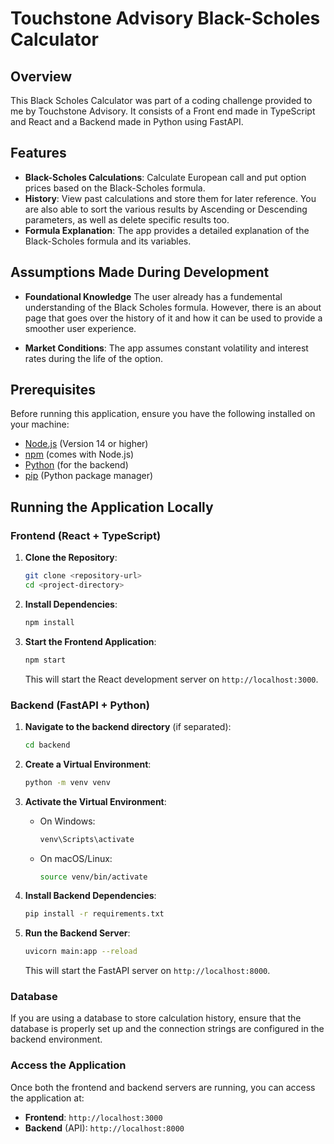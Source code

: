 # Touchstone Advisory Black-Scholes Calculator

## Overview

This Black Scholes Calculator was part of a coding challenge provided to me by Touchstone Advisory. It consists of a Front end made in TypeScript and React and a Backend made in Python using FastAPI.

## Features
- **Black-Scholes Calculations**: Calculate European call and put option prices based on the Black-Scholes formula.
- **History**: View past calculations and store them for later reference. You are also able to sort the various results by Ascending or Descending parameters, as well as delete specific results too.
- **Formula Explanation**: The app provides a detailed explanation of the Black-Scholes formula and its variables.

## Assumptions Made During Development
- **Foundational Knowledge** The user already has a fundemental understanding of the Black Scholes formula. However, there is an about page that goes over the history of it and how it can be used to provide a smoother user experience.

- **Market Conditions**: The app assumes constant volatility and interest rates during the life of the option.



## Prerequisites

Before running this application, ensure you have the following installed on your machine:
- [Node.js](https://nodejs.org/en/) (Version 14 or higher)
- [npm](https://www.npmjs.com/) (comes with Node.js)
- [Python](https://www.python.org/) (for the backend)
- [pip](https://pip.pypa.io/en/stable/) (Python package manager)

## Running the Application Locally

### Frontend (React + TypeScript)
1. **Clone the Repository**:
    ```bash
    git clone <repository-url>
    cd <project-directory>
    ```

2. **Install Dependencies**:
    ```bash
    npm install
    ```

3. **Start the Frontend Application**:
    ```bash
    npm start
    ```

    This will start the React development server on `http://localhost:3000`.

### Backend (FastAPI + Python)
1. **Navigate to the backend directory** (if separated):
    ```bash
    cd backend
    ```

2. **Create a Virtual Environment**:
    ```bash
    python -m venv venv
    ```

3. **Activate the Virtual Environment**:
    - On Windows:
      ```bash
      venv\Scripts\activate
      ```
    - On macOS/Linux:
      ```bash
      source venv/bin/activate
      ```

4. **Install Backend Dependencies**:
    ```bash
    pip install -r requirements.txt
    ```

5. **Run the Backend Server**:
    ```bash
    uvicorn main:app --reload
    ```

    This will start the FastAPI server on `http://localhost:8000`.

### Database
If you are using a database to store calculation history, ensure that the database is properly set up and the connection strings are configured in the backend environment.

### Access the Application
Once both the frontend and backend servers are running, you can access the application at:
- **Frontend**: `http://localhost:3000`
- **Backend** (API): `http://localhost:8000`
